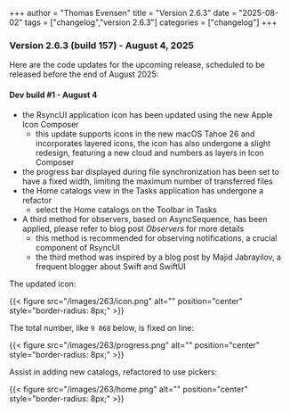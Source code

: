 +++
author = "Thomas Evensen"
title = "Version 2.6.3"
date = "2025-08-02"
tags = ["changelog","version 2.6.3"]
categories = ["changelog"]
+++

### Version 2.6.3 (build 157) - August 4, 2025

Here are the code updates for the upcoming release, scheduled to be released before the end of August 2025:

#### Dev build #1 - August 4

- the RsyncUI application icon has been updated using the new Apple Icon Composer
 	- this update supports icons in the new macOS Tahoe 26 and incorporates layered icons, the icon has also undergone a slight redesign, featuring a new cloud and numbers as layers in Icon Composer
- the progress bar displayed during file synchronization has been set to have a fixed width, limiting the maximum number of transferred files
- the Home catalogs view in the Tasks application has undergone a refactor
	- select the Home catalogs on the Toolbar in Tasks 
- A third method for observers, based on AsyncSequence, has been applied, please refer to blog post *Observers* for more details 
 	- this method is recommended for observing notifications, a crucial component of RsyncUI
 	- the third method was inspired by a blog post by Majid Jabrayilov, a frequent blogger about Swift and SwiftUI

The updated icon:

{{< figure src="/images/263/icon.png" alt="" position="center" style="border-radius: 8px;" >}}

The total number, like `9 068` below, is fixed on line:

{{< figure src="/images/263/progress.png" alt="" position="center" style="border-radius: 8px;" >}}

Assist in adding new catalogs, refactored to use pickers:

{{< figure src="/images/263/home.png" alt="" position="center" style="border-radius: 8px;" >}}


